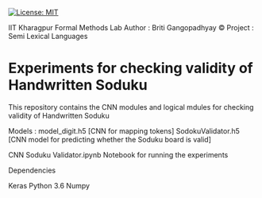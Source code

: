 [![License: MIT](https://img.shields.io/badge/License-MIT-yellow.svg)](https://opensource.org/licenses/MIT)

IIT Kharagpur
Formal Methods Lab
Author : Briti Gangopadhyay ©
Project : Semi Lexical Languages

Experiments for checking validity of Handwritten Soduku
=======================================================


This repository contains the CNN modules and logical mdules for checking validity of Handwritten Soduku

Models : model_digit.h5 [CNN for mapping tokens]
        SodokuValidator.h5 [CNN model for predicting whether the Soduku board is valid]
        
        
CNN Soduku Validator.ipynb Notebook for running the experiments

Dependencies

Keras
Python 3.6
Numpy



